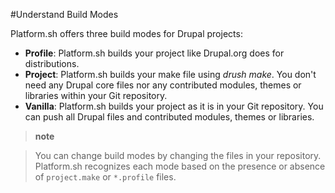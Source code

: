 #Understand Build Modes

Platform.sh offers three build modes for Drupal projects:

-   **Profile**: Platform.sh builds your project like Drupal.org does
    for distributions.
-   **Project**: Platform.sh builds your make file using *drush make*.
    You don't need any Drupal core files nor any contributed modules,
    themes or libraries within your Git repository.
-   **Vanilla**: Platform.sh builds your project as it is in your Git
    repository. You can push all Drupal files and contributed modules,
    themes or libraries.

> **note**

> You can change build modes by changing the files in your repository.
> Platform.sh recognizes each mode based on the presence or absence of
> `project.make` or `*.profile` files.

